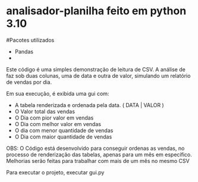# analisador-planilha feito em python  3.10

#Pacotes utilizados
 - Pandas
 - 

Este código é uma simples demonstração de leitura de CSV. A análise de faz sob duas colunas, uma de data e outra de valor, simulando um relatório de vendas por dia.


Em sua execução, é exibida uma gui com:


- A tabela renderizada e ordenada pela data. ( DATA | VALOR )
- O Valor total das vendas 
- O Dia com pior valor em vendas
- O Dia com melhor valor em vendas
- O dia com menor quantidade de vendas
- O Dia com maior quantidade de vendas


OBS: O Código está desenvolvido para conseguir ordenas as vendas, no processo de renderização das tabelas, apenas para um mês em específico. Melhorias serão feitas para trabalhar  com mais de um mês no mesmo CSV


Para executar o projeto, executar gui.py
